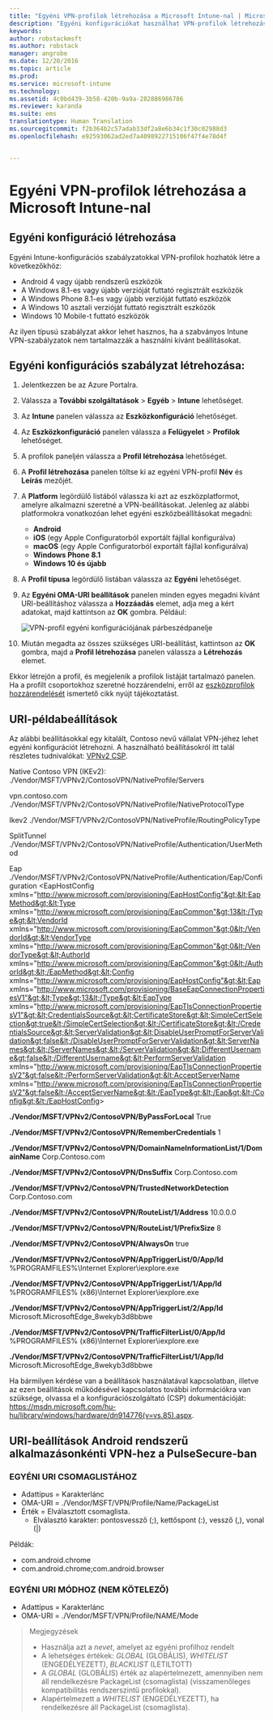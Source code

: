 ```yaml
---
title: "Egyéni VPN-profilok létrehozása a Microsoft Intune-nal | Microsoft Docs"
description: "Egyéni konfigurációkat használhat VPN-profilok létrehozásához Intune-ban."
keywords: 
author: robstackmsft
ms.author: robstack
manager: angrobe
ms.date: 12/20/2016
ms.topic: article
ms.prod: 
ms.service: microsoft-intune
ms.technology: 
ms.assetid: 4c0bd439-3b58-420b-9a9a-282886986786
ms.reviewer: karanda
ms.suite: ems
translationtype: Human Translation
ms.sourcegitcommit: f2b364b2c57adab33df2a8e6b34c1f30c02988d3
ms.openlocfilehash: e92593062ad2ed7a4098922715106f47f4e78d4f


---
```


# <a name="how-to-create-custom-vpn-profiles-with-microsoft-intune"></a>Egyéni VPN-profilok létrehozása a Microsoft Intune-nal

## <a name="create-a-custom-configuration"></a>Egyéni konfiguráció létrehozása
Egyéni Intune-konfigurációs szabályzatokkal VPN-profilok hozhatók létre a következőkhöz:

* Android 4 vagy újabb rendszerű eszközök
* A Windows 8.1-es vagy újabb verzióját futtató regisztrált eszközök
* A Windows Phone 8.1-es vagy újabb verzióját futtató eszközök
* A Windows 10 asztali verzióját futtató regisztrált eszközök 
* Windows 10 Mobile-t futtató eszközök

Az ilyen típusú szabályzat akkor lehet hasznos, ha a szabványos Intune VPN-szabályzatok nem tartalmazzák a használni kívánt beállításokat.

## <a name="to-create-a-custom-configuration-policy"></a>Egyéni konfigurációs szabályzat létrehozása:

1. Jelentkezzen be az Azure Portalra.
2. Válassza a **További szolgáltatások** > **Egyéb** > **Intune** lehetőséget.
3. Az **Intune** panelen válassza az **Eszközkonfiguráció** lehetőséget.
4. Az **Eszközkonfiguráció** panelen válassza a **Felügyelet** > **Profilok** lehetőséget.
5. A profilok paneljén válassza a **Profil létrehozása** lehetőséget.
6. A **Profil létrehozása** panelen töltse ki az egyéni VPN-profil **Név** és **Leírás** mezőjét.
7. A **Platform** legördülő listából válassza ki azt az eszközplatformot, amelyre alkalmazni szeretné a VPN-beállításokat. Jelenleg az alábbi platformokra vonatkozóan lehet egyéni eszközbeállításokat megadni:
    - **Android**
    - **iOS** (egy Apple Configuratorból exportált fájllal konfigurálva)
    - **macOS** (egy Apple Configuratorból exportált fájllal konfigurálva)
    - **Windows Phone 8.1**
    - **Windows 10 és újabb**
6. A **Profil típusa** legördülő listában válassza az **Egyéni** lehetőséget.
7. Az **Egyéni OMA-URI beállítások** panelen minden egyes megadni kívánt URI-beállításhoz válassza a **Hozzáadás** elemet, adja meg a kért adatokat, majd kattintson az **OK** gombra. Például:

   ![VPN-profil egyéni konfigurációjának párbeszédpanelje](./media/Intune_Add_VPN_URI.png)

4.  Miután megadta az összes szükséges URI-beállítást, kattintson az **OK** gombra, majd a **Profil létrehozása** panelen válassza a **Létrehozás** elemet.

Ekkor létrejön a profil, és megjelenik a profilok listáját tartalmazó panelen.
Ha a profilt csoportokhoz szeretné hozzárendelni, erről az [eszközprofilok hozzárendelését](how-to-assign-device-profiles.md) ismertető cikk nyújt tájékoztatást.

## <a name="example-uri-settings"></a>URI-példabeállítások

Az alábbi beállításokkal egy kitalált, Contoso nevű vállalat VPN-jéhez lehet egyéni konfigurációt létrehozni.
A használható beállításokról itt talál részletes tudnivalókat: [VPNv2 CSP](https://msdn.microsoft.com/en-us/library/windows/hardware/dn914776.aspx).

Native Contoso VPN (IKEv2): ./Vendor/MSFT/VPNv2/ContosoVPN/NativeProfile/Servers

vpn.contoso.com ./Vendor/MSFT/VPNv2/ContosoVPN/NativeProfile/NativeProtocolType

Ikev2 ./Vendor/MSFT/VPNv2/ContosoVPN/NativeProfile/RoutingPolicyType

SplitTunnel ./Vendor/MSFT/VPNv2/ContosoVPN/NativeProfile/Authentication/UserMethod

Eap ./Vendor/MSFT/VPNv2/ContosoVPN/NativeProfile/Authentication/Eap/Configuration &lt;EapHostConfig xmlns="http://www.microsoft.com/provisioning/EapHostConfig"&gt;&lt;EapMethod&gt;&lt;Type xmlns="http://www.microsoft.com/provisioning/EapCommon"&gt;13&lt;/Type&gt;&lt;VendorId xmlns="http://www.microsoft.com/provisioning/EapCommon"&gt;0&lt;/VendorId&gt;&lt;VendorType xmlns="http://www.microsoft.com/provisioning/EapCommon"&gt;0&lt;/VendorType&gt;&lt;AuthorId xmlns="http://www.microsoft.com/provisioning/EapCommon"&gt;0&lt;/AuthorId&gt;&lt;/EapMethod&gt;&lt;Config xmlns="http://www.microsoft.com/provisioning/EapHostConfig"&gt;&lt;Eap xmlns="http://www.microsoft.com/provisioning/BaseEapConnectionPropertiesV1"&gt;&lt;Type&gt;13&lt;/Type&gt;&lt;EapType xmlns="http://www.microsoft.com/provisioning/EapTlsConnectionPropertiesV1"&gt;&lt;CredentialsSource&gt;&lt;CertificateStore&gt;&lt;SimpleCertSelection&gt;true&lt;/SimpleCertSelection&gt;&lt;/CertificateStore&gt;&lt;/CredentialsSource&gt;&lt;ServerValidation&gt;&lt;DisableUserPromptForServerValidation&gt;false&lt;/DisableUserPromptForServerValidation&gt;&lt;ServerNames&gt;&lt;/ServerNames&gt;&lt;/ServerValidation&gt;&lt;DifferentUsername&gt;false&lt;/DifferentUsername&gt;&lt;PerformServerValidation xmlns="http://www.microsoft.com/provisioning/EapTlsConnectionPropertiesV2"&gt;false&lt;/PerformServerValidation&gt;&lt;AcceptServerName xmlns="http://www.microsoft.com/provisioning/EapTlsConnectionPropertiesV2"&gt;false&lt;/AcceptServerName&gt;&lt;/EapType&gt;&lt;/Eap&gt;&lt;/Config&gt;&lt;/EapHostConfig&gt;

**./Vendor/MSFT/VPNv2/ContosoVPN/ByPassForLocal** True

**./Vendor/MSFT/VPNv2/ContosoVPN/RememberCredentials** 1

**./Vendor/MSFT/VPNv2/ContosoVPN/DomainNameInformationList/1/DomainName** Corp.Contoso.com

**./Vendor/MSFT/VPNv2/ContosoVPN/DnsSuffix** Corp.Contoso.com

**./Vendor/MSFT/VPNv2/ContosoVPN/TrustedNetworkDetection** Corp.Contoso.com

**./Vendor/MSFT/VPNv2/ContosoVPN/RouteList/1/Address** 10.0.0.0

**./Vendor/MSFT/VPNv2/ContosoVPN/RouteList/1/PrefixSize** 8

**./Vendor/MSFT/VPNv2/ContosoVPN/AlwaysOn** true

**./Vendor/MSFT/VPNv2/ContosoVPN/AppTriggerList/0/App/Id** %PROGRAMFILES%\Internet Explorer\iexplore.exe

**./Vendor/MSFT/VPNv2/ContosoVPN/AppTriggerList/1/App/Id** %PROGRAMFILES% (x86)\Internet Explorer\iexplore.exe

**./Vendor/MSFT/VPNv2/ContosoVPN/AppTriggerList/2/App/Id** Microsoft.MicrosoftEdge_8wekyb3d8bbwe

**./Vendor/MSFT/VPNv2/ContosoVPN/TrafficFilterList/0/App/Id** %PROGRAMFILES% (x86)\Internet Explorer\iexplore.exe

**./Vendor/MSFT/VPNv2/ContosoVPN/TrafficFilterList/1/App/Id** Microsoft.MicrosoftEdge_8wekyb3d8bbwe

Ha bármilyen kérdése van a beállítások használatával kapcsolatban, illetve az ezen beállítások működésével kapcsolatos további információkra van szüksége, olvassa el a konfigurációszolgáltató (CSP) dokumentációját: https://msdn.microsoft.com/hu-hu/library/windows/hardware/dn914776(v=vs.85).aspx.

## <a name="uri-settings-for-android-per-app-vpn-on-pulsesecure"></a>URI-beállítások Android rendszerű alkalmazásonkénti VPN-hez a PulseSecure-ban
### <a name="custom-uri-for-package-list"></a>EGYÉNI URI CSOMAGLISTÁHOZ
-  Adattípus = Karakterlánc
-  OMA-URI = ./Vendor/MSFT/VPN/Profile/Name/PackageList
-  Érték = Elválasztott csomaglista.
   - Elválasztó karakter: pontosvessző (;), kettőspont (:), vessző (,), vonal (|)

Példák:
- com.android.chrome
- com.android.chrome;com.android.browser

### <a name="custom-uri-for-mode-optional"></a>EGYÉNI URI MÓDHOZ (NEM KÖTELEZŐ)
- Adattípus = Karakterlánc
- OMA-URI = ./Vendor/MSFT/VPN/Profile/NAME/Mode

> Megjegyzések
> - Használja azt a *nevet*, amelyet az egyéni profilhoz rendelt
> - A lehetséges értékek: *GLOBAL* (GLOBÁLIS), *WHITELIST* (ENGEDÉLYEZETT), *BLACKLIST* (LETILTOTT)
> - A *GLOBAL* (GLOBÁLIS) érték az alapértelmezett, amennyiben nem áll rendelkezésre PackageList (csomaglista) (visszamenőleges kompatibilitás rendszerszintű profilokkal).
> - Alapértelmezett a *WHITELIST* (ENGEDÉLYEZETT), ha rendelkezésre áll PackageList (csomaglista).






<!--HONumber=Feb17_HO1-->


